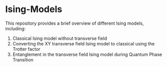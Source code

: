 # Ising-Models
This repository provides a brief overview of different Ising models, including:             
1. Classical Ising model without transverse field
2. Converting the XY transverse field Ising model to classical using the Trotter factor
3. Entanglement in the transverse field Ising model during Quantum Phase Transition
